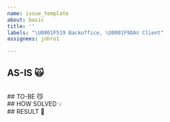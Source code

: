 ```yaml
---
name: issue_template
about: basic
title: ''
labels: "\U0001F519 Backoffice, \U0001F9DA‍♀️ Client"
assignees: jnhro1

---
```


## AS-IS  🙀

<br>
## TO-BE 😼

<br>
## HOW SOLVED 💡

<br>
## RESULT 👏
